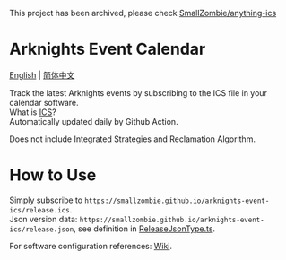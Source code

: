 This project has been archived, please check [SmallZombie/anything-ics](https://github.com/SmallZombie/anything-ics)


# Arknights Event Calendar
[English](README.md) | [简体中文](README.zh-CN.md)

Track the latest Arknights events by subscribing to the ICS file in your calendar software.\
What is [ICS](https://en.wikipedia.org/wiki/ICalendar)?\
Automatically updated daily by Github Action.

Does not include Integrated Strategies and Reclamation Algorithm.


# How to Use
Simply subscribe to `https://smallzombie.github.io/arknights-event-ics/release.ics`.\
Json version data: `https://smallzombie.github.io/arknights-event-ics/release.json`, see definition in [ReleaseJsonType.ts](src/type/ReleaseJsonType.ts).

For software configuration references: [Wiki](https://github.com/SmallZombie/genshin-birthday-ics/wiki).
